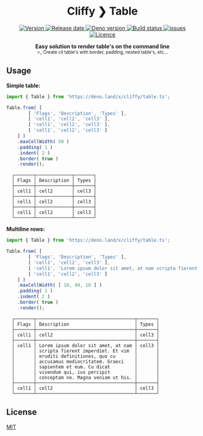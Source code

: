 <h1 align="center">Cliffy ❯ Table </h1>

<p align="center">
  <a href="https://github.com/c4spar/deno-cliffy/releases">
    <img alt="Version" src="https://img.shields.io/github/v/release/c4spar/deno-cliffy?logo=github" />
  </a>
  <a href="https://github.com/c4spar/deno-cliffy/releases">
    <img alt="Release date" src="https://img.shields.io/github/release-date/c4spar/deno-cliffy?logo=github" />
  </a>
  <a href="https://deno.land/">
    <img alt="Deno version" src="https://img.shields.io/badge/deno-v1.0.2-green?logo=deno" />
  </a>
  <a href="https://github.com/c4spar/deno-cliffy/actions?query=workflow%3Aci">
    <img alt="Build status" src="https://github.com/c4spar/deno-cliffy/workflows/ci/badge.svg?branch=master" />
  </a>
  <a href="https://github.com/c4spar/deno-cliffy/labels/module%3Atable">
    <img alt="issues" src="https://img.shields.io/github/issues/c4spar/deno-cliffy/module:table?label=issues&logo=github">
  </a>
  <a href="https://github.com/c4spar/deno-cliffy/actions?query=workflow%3Aci">
    <img alt="Licence" src="https://img.shields.io/github/license/c4spar/deno-cliffy?logo=github" />
  </a>
</p>

<p align="center">
  <b> Easy solution to render table's on the command line </b></br>
  <sub>>_ Create cli table's with border, padding, nested table's, etc... <sub>
</p>


## Usage

**Simple table:**

```typescript
import { Table } from 'https://deno.land/x/cliffy/table.ts';

Table.from( [
        [ 'Flags', 'Description', 'Types' ],
        [ 'cell1', 'cell2', 'cell3' ],
        [ 'cell1', 'cell2', 'cell3' ],
        [ 'cell1', 'cell2', 'cell3' ]
    ] )
    .maxCellWidth( 50 )
    .padding( 1 )
    .indent( 2 )
    .border( true )
    .render();
```

```
  ┌───────┬─────────────┬───────┐
  │ Flags │ Description │ Types │
  ├───────┼─────────────┼───────┤
  │ cell1 │ cell2       │ cell3 │
  ├───────┼─────────────┼───────┤
  │ cell1 │ cell2       │ cell3 │
  ├───────┼─────────────┼───────┤
  │ cell1 │ cell2       │ cell3 │
  └───────┴─────────────┴───────┘
```

**Multiline rows:**

```typescript
import { Table } from 'https://deno.land/x/cliffy/table.ts';

Table.from( [
        [ 'Flags', 'Description', 'Types' ],
        [ 'cell1', 'cell2', 'cell3' ],
        [ 'cell1', 'Lorem ipsum dolor sit amet, at nam scripta fierent imperdiet. Et vim eruditi definitiones, quo cu accusamus mediocritatem. Graeci sapientem et eum. Cu dicat vivendum qui, ius percipit conceptam ne. Magna veniam ut his.', 'cell3' ],
        [ 'cell1', 'cell2', 'cell3' ]
    ] )
    .maxCellWidth( [ 10, 40, 10 ] )
    .padding( 1 )
    .indent( 2 )
    .border( true )
    .render();

```

```
  ┌───────┬────────────────────────────────────┬───────┐
  │ Flags │ Description                        │ Types │
  ├───────┼────────────────────────────────────┼───────┤
  │ cell1 │ cell2                              │ cell3 │
  ├───────┼────────────────────────────────────┼───────┤
  │ cell1 │ Lorem ipsum dolor sit amet, at nam │ cell3 │
  │       │ scripta fierent imperdiet. Et vim  │       │
  │       │ eruditi definitiones, quo cu       │       │
  │       │ accusamus mediocritatem. Graeci    │       │
  │       │ sapientem et eum. Cu dicat         │       │
  │       │ vivendum qui, ius percipit         │       │
  │       │ conceptam ne. Magna veniam ut his. │       │
  ├───────┼────────────────────────────────────┼───────┤
  │ cell1 │ cell2                              │ cell3 │
  └───────┴────────────────────────────────────┴───────┘
```

## License

[MIT](LICENSE)
